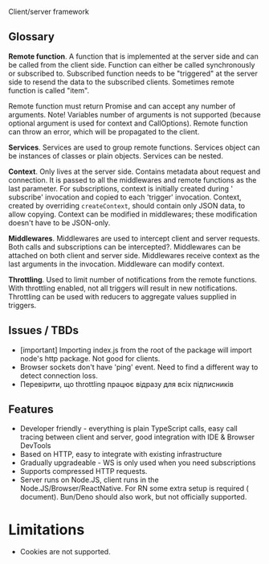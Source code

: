 Client/server framework

## Glossary

**Remote function**. A function that is implemented at the server side and can be called from the client side. Function
can either be called synchronously or subscribed to. Subscribed function needs to be "triggered" at the server side to
resend the data to the subscribed clients. Sometimes remote function is called "item".

Remote function must return Promise and can accept any number of arguments. Note! Variables number of arguments is not
supported (because optional argument is used for context and CallOptions). Remote function can throw an error, which
will be propagated to the client.

**Services**. Services are used to group remote functions. Services object can be instances of classes or plain objects.
Services can be nested.

**Context**. Only lives at the server side. Contains metadata about request and connection. It is passed to all the
middlewares and remote functions as the last parameter. For subscriptions, context is initially created during '
subscribe' invocation and copied to each 'trigger' invocation. Context, created by overriding `createContext`, should
contain only JSON data, to allow copying. Context can be modified in middlewares; these modification doesn't have to be
JSON-only.

**Middlewares**. Middlewares are used to intercept client and server requests. Both calls and subscriptions can be
intercepted?. Middlewares can be attached on both client and server side. Middlewares receive context as the last
arguments in the invocation. Middleware can modify context.

**Throttling**. Used to limit number of notifications from the remote functions. With throttling enabled, not all
triggers will result in new notifications. Throttling can be used with reducers to aggregate values supplied in
triggers.

## Issues / TBDs

- [important] Importing index.js from the root of the package will import node's http package. Not good for clients.
- Browser sockets don't have 'ping' event. Need to find a different way to detect connection loss.
- Перевірити, що throttling працює відразу для всіх підписників

## Features

- Developer friendly - everything is plain TypeScript calls, easy call tracing between client and server, good
  integration with IDE & Browser DevTools
- Based on HTTP, easy to integrate with existing infrastructure
- Gradually upgradeable - WS is only used when you need subscriptions
- Supports compressed HTTP requests.
- Server runs on Node.JS, client runs in the Node.JS/Browser/ReactNative. For RN some extra setup is required (
  document). Bun/Deno should also work, but not officially supported.

# Limitations

- Cookies are not supported.